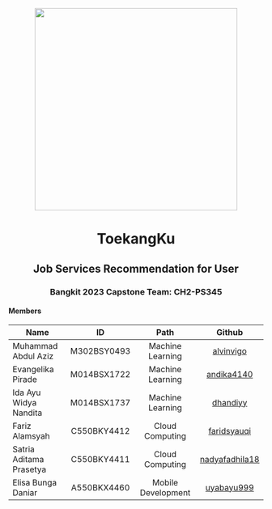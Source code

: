 <p align="center">
  <img align="center" width="400" src="/profile/img/landscape-01-01_small.png" />
</p>
<h1 align="center">ToekangKu</h1>
<h2 align="center">Job Services Recommendation for User</h2>

<h3 align="center">Bangkit 2023 Capstone Team: CH2-PS345</h3>

#### Members
| Name                    | ID            | Path               | Github                                              |
| ------------------------|:-------------:|:------------------:|:---------------------------------------------------:|
| Muhammad Abdul Aziz     | M302BSY0493   | Machine Learning   | [alvinvigo](https://github.com/azizpandoyo)         |
| Evangelika Pirade       | M014BSX1722   | Machine Learning   | [andika4140](https://github.com/evangelikapirade)   |
| Ida Ayu Widya Nandita   | M014BSX1737   | Machine Learning   | [dhandiyy](https://github.com/widyandita)           |
| Fariz Alamsyah          | C550BKY4412   | Cloud Computing    | [faridsyauqi](https://github.com/farizalmsyh)       |
| Satria Aditama Prasetya | C550BKY4411   | Cloud Computing    | [nadyafadhila18](https://github.com/saitamawashere) |
| Elisa Bunga Daniar      | A550BKX4460   | Mobile Development | [uyabayu999](https://github.com/lisaadnr)           |   
